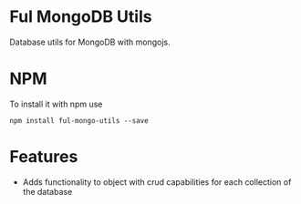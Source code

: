 # Ful MongoDB Utils
Database utils for MongoDB with mongojs.

# NPM
To install it with npm use
```npm
npm install ful-mongo-utils --save
```

# Features
* Adds functionality to  object with crud capabilities for each collection of the database